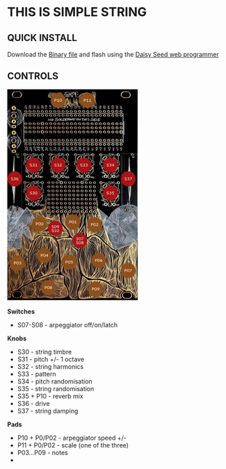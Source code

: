 # THIS IS SIMPLE STRING

## QUICK INSTALL
Download the [Binary file](https://github.com/Synthux-Academy/simple-touch-instruments/raw/main/daisyduino/TouchString/TouchString.bin) and flash using the [Daisy Seed web programmer](https://electro-smith.github.io/Programmer/)

## CONTROLS
<img src="../../touch.jpeg" width="300"/>

**Switches**
- S07-S08 - arpeggiator off/on/latch

**Knobs**
- S30 - string timbre
- S31 - pitch +/- 1 octave
- S32 - string harmonics
- S33 - pattern
- S34 - pitch randomisation
- S35 - string randomisation
- S35 + P10 - reverb mix
- S36 - drive
- S37 - string damping

**Pads**
- P10 + P0/P02 - arpeggiator speed +/-
- P11 + P0/P02 - scale (one of the three)
- P03...P09 - notes
- 
